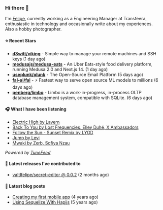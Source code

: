 ### Hi there 👋

I'm [Felipe](https://felipevm.com), currently working as a Engineering Manager at Transfeera, enthusiastic in technology and occasionally write about my experiences. Also a hobby photographer.

#### ⭐ Recent Stars
- **[d3witt/viking](https://github.com/d3witt/viking)** - Simple way to manage your remote machines and SSH keys (1 day ago)
- **[medusajs/medusa-eats](https://github.com/medusajs/medusa-eats)** - An Uber Eats-style food delivery platform, running Medusa 2.0 and Next.js 14. (1 day ago)
- **[useplunk/plunk](https://github.com/useplunk/plunk)** - The Open-Source Email Platform (5 days ago)
- **[fal-ai/fal](https://github.com/fal-ai/fal)** - ⚡ Fastest way to serve open source ML models to millions (6 days ago)
- **[penberg/limbo](https://github.com/penberg/limbo)** - Limbo is a work-in-progress, in-process OLTP database management system, compatible with SQLite. (6 days ago)

#### 🎧 What I have been listening
- [Electric High by Lavern](https://open.spotify.com/track/1MEiXJK91I7by4os5CxKpH)
- [Back To You by Lost Frequencies, Elley Duhé, X Ambassadors](https://open.spotify.com/track/4PdSICTVRI1xrXZM1sOSCe)
- [Follow the Sun - Sunset Remix by LYOD](https://open.spotify.com/track/4QZJabkkdzFL1qqIsnBmGP)
- [Jump by Levi](https://open.spotify.com/track/1JKo6V7VgO6MM2uj7iVkHh)
- [Mwaki by Zerb, Sofiya Nzau](https://open.spotify.com/track/4HDC7Mo6uLTujRvHymiXDf)

_Powered by [TuneFeed](https://tunefeed.app?ref=valtlfelipe-gh-profile)_ 

#### 🚀 Latest releases I've contributed to


- [valtlfelipe/secret-editor @ 0.0.2](https://github.com/valtlfelipe/secret-editor/releases/tag/0.0.2) (2 months ago)

#### 📄 Latest blog posts
- [Creating my first mobile app](https://felipevm.com/posts/creating-my-first-mobile-app/) (4 years ago)
- [Using Sequelize With Hapijs](https://felipevm.com/posts/using-sequelize-with-hapijs/) (5 years ago)
